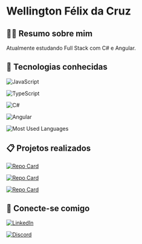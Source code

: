 # Wellington Félix da Cruz

## 👩‍💻 Resumo sobre mim

Atualmente estudando Full Stack com C# e Angular.

## 🚀 Tecnologias conhecidas

![JavaScript](https://img.shields.io/badge/JavaScript-000?style=for-the-badge&logo=javascript)

![TypeScript](https://img.shields.io/badge/TypeScript-000?style=for-the-badge&logo=typescript)

![C#](https://img.shields.io/badge/Java-000?style=for-the-badge&logo=c-sharp)

![Angular](https://img.shields.io/badge/Angular-000?style=for-the-badge&logo=angular&logoColor=C3002F)

![Most Used Languages](https://github-readme-stats-git-masterrstaa-rickstaa.vercel.app/api/top-langs/?username=wellingt26&bg_color=000&border_color=30A3DC&title_color=E94D5F&text_color=FFF&langs_count=10)

## 📋 Projetos realizados

[![Repo Card](https://github-readme-stats.vercel.app/api/pin/?username=wellingt26&repo=angular-blog&bg_color=000&border_color=30A3DC&show_icons=true&icon_color=30A3DC&title_color=E94D5F&text_color=FFF)](https://github.com/Wellingt26/angular-blog)

[![Repo Card](https://github-readme-stats.vercel.app/api/pin/?username=wellingt26&repo=js-developer-pokedex&bg_color=000&border_color=30A3DC&show_icons=true&icon_color=30A3DC&title_color=E94D5F&text_color=FFF)](https://github.com/Wellingt26/js-developer-pokedex)

[![Repo Card](https://github-readme-stats.vercel.app/api/pin/?username=wellingt26&repo=projeto-buzzfeed&bg_color=000&border_color=30A3DC&show_icons=true&icon_color=30A3DC&title_color=E94D5F&text_color=FFF)](https://github.com/Wellingt26/projeto-buzzfeed)

## 👥 Conecte-se comigo

[![LinkedIn](https://img.shields.io/badge/LinkedIn-000?style=for-the-badge&logo=linkedin&logoColor=0E76A8)](https://www.linkedin.com/in/wellingt-felix/)

[![Discord](https://img.shields.io/badge/Discord-000?style=for-the-badge&logo=discord)](https://www.discord.com/in/SEUUSERNAME/)
